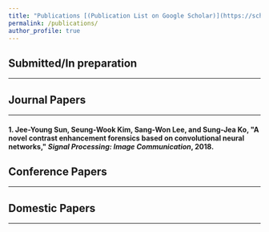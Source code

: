 ```yaml
---
title: "Publications [(Publication List on Google Scholar)](https://scholar.google.co.kr/citations?user=UNZmEKIAAAAJ&hl=ko)"
permalink: /publications/
author_profile: true
---
```


## Submitted/In preparation
---------------------------

## Journal Papers
------------------
#### 1. Jee-Young Sun, **Seung-Wook Kim**, Sang-Won Lee, and Sung-Jea Ko, "A novel contrast enhancement forensics based on convolutional neural networks," _Signal Processing: Image Communication_, 2018.

## Conference Papers
--------------------

## Domestic Papers
------------------
